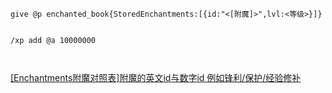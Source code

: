 ```
give @p enchanted_book{StoredEnchantments:[{id:"<[附魔]>",lvl:<等级>}]}


/xp add @a 10000000



```
[[Enchantments附魔对照表]附魔的英文id与数字id 例如锋利/保护/经验修补 ](https://www.bilibili.com/read/cv17369010/#Popover19-toggle:~:text=%5BEnchantments%E9%99%84%E9%AD%94%E5%AF%B9%E7%85%A7%E8%A1%A8%5D%E9%99%84%E9%AD%94%E7%9A%84%E8%8B%B1%E6%96%87id%E4%B8%8E%E6%95%B0%E5%AD%97id%20%E4%BE%8B%E5%A6%82%E9%94%8B%E5%88%A9%2F%E4%BF%9D%E6%8A%A4%2F%E7%BB%8F%E9%AA%8C%E4%BF%AE%E8%A1%A5%20)
